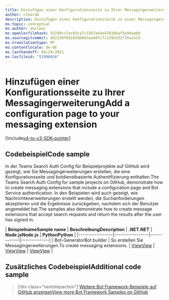 ```yaml
---
title: Hinzufügen einer Konfigurationsseite zu Ihrer Messagingerweiterung
author: clearab
description: Hinzufügen einer Konfigurationsseite zu einer Messagingerweiterung
ms.topic: conceptual
ms.author: anclear
ms.openlocfilehash: 537d9cc7ac03ca7c33b7a0ae4763dbaf5e96eab6
ms.sourcegitcommit: dd2220f691029d043aaddfc7c229e332735acb1d
ms.translationtype: MT
ms.contentlocale: de-DE
ms.lasthandoff: 04/24/2021
ms.locfileid: "51996016"
---
```

# <a name="add-a-configuration-page-to-your-messaging-extension"></a><span data-ttu-id="39243-103">Hinzufügen einer Konfigurationsseite zu Ihrer Messagingerweiterung</span><span class="sxs-lookup"><span data-stu-id="39243-103">Add a configuration page to your messaging extension</span></span>

[!include[v4-to-v3-SDK-pointer](~/includes/v4-to-v3-pointer-me.md)]

## <a name="code-sample"></a><span data-ttu-id="39243-104">Codebeispiel</span><span class="sxs-lookup"><span data-stu-id="39243-104">Code sample</span></span>

<span data-ttu-id="39243-105">In der Teams Search Auth Config für Beispielprojekte auf GitHub wird gezeigt, wie Sie Messagingerweiterungen erstellen, die eine Konfigurationsseite und botdienstbasierte Authentifizierung enthalten.</span><span class="sxs-lookup"><span data-stu-id="39243-105">The Teams Search Auth Config for sample projects on GitHub, demonstrate how to create messaging extensions that include a configuration page and Bot Service authentication.</span></span> <span data-ttu-id="39243-106">In den Beispielen wird auch gezeigt, wie Nachrichtenerweiterungen erstellt werden, die Suchanforderungen akzeptieren und die Ergebnisse zurückgeben, nachdem sich der Benutzer angemeldet hat.</span><span class="sxs-lookup"><span data-stu-id="39243-106">The samples also demonstrate how to create message extensions that accept search requests and return the results after the user has signed in.</span></span>

| <span data-ttu-id="39243-107">**Beispielname**</span><span class="sxs-lookup"><span data-stu-id="39243-107">**Sample name**</span></span> | <span data-ttu-id="39243-108">**Beschreibung**</span><span class="sxs-lookup"><span data-stu-id="39243-108">**Description**</span></span> | <span data-ttu-id="39243-109">**.NET**</span><span class="sxs-lookup"><span data-stu-id="39243-109">**.NET**</span></span> | <span data-ttu-id="39243-110">**Node.js**</span><span class="sxs-lookup"><span data-stu-id="39243-110">**Node.js**</span></span> | <span data-ttu-id="39243-111">**Python**</span><span class="sxs-lookup"><span data-stu-id="39243-111">**Python**</span></span> |
|-----------------|-----------------|-------------|--------------|
| <span data-ttu-id="39243-112">Bot-Generator</span><span class="sxs-lookup"><span data-stu-id="39243-112">Bot builder</span></span> | <span data-ttu-id="39243-113">So erstellen Sie Messagingerweiterungen.</span><span class="sxs-lookup"><span data-stu-id="39243-113">To create messaging extensions.</span></span> | [<span data-ttu-id="39243-114">View</span><span class="sxs-lookup"><span data-stu-id="39243-114">View</span></span>](https://github.com/microsoft/BotBuilder-Samples/tree/master/samples/csharp_dotnetcore/52.teams-messaging-extensions-search-auth-config) | [<span data-ttu-id="39243-115">View</span><span class="sxs-lookup"><span data-stu-id="39243-115">View</span></span>](https://github.com/microsoft/BotBuilder-Samples/tree/master/samples/javascript_nodejs/52.teams-messaging-extensions-search-auth-config) | [<span data-ttu-id="39243-116">View</span><span class="sxs-lookup"><span data-stu-id="39243-116">View</span></span>]( https://github.com/microsoft/BotBuilder-Samples/tree/main/samples/python/50.teams-messaging-extension-search) |

## <a name="additional-code-sample"></a><span data-ttu-id="39243-117">Zusätzliches Codebeispiel</span><span class="sxs-lookup"><span data-stu-id="39243-117">Additional code sample</span></span>

> [!div class="nextstepaction"]
> [<span data-ttu-id="39243-118">Weitere Bot Framework-Beispiele auf GitHub anzeigen</span><span class="sxs-lookup"><span data-stu-id="39243-118">View more Bot Framework Samples on GitHub</span></span>](https://github.com/microsoft/BotBuilder-Samples)
